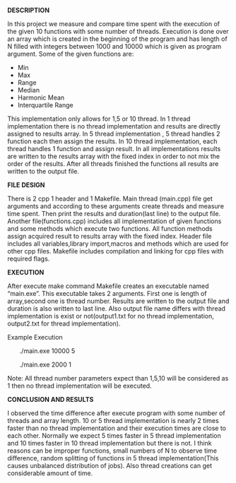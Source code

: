 ﻿**DESCRIPTION**

In this project we measure and compare time spent with the execution of the given 10 functions with some number of threads. Execution is done over an array which is created in the beginning of the program and has length of N filled with integers between 1000 and 10000 which is given as program argument. Some of the given functions are:

- Min
- Max
- Range
- Median
- Harmonic Mean
- Interquartile Range

This implementation only allows for 1,5 or 10 thread. In 1 thread implementation there is no thread implementation and results are directly assigned to results array. In 5 thread implementation , 5 thread handles 2 function each then assign the results. In 10 thread implementation, each thread handles 1 function and assign result. In all implementations results are written to the results array with the fixed index in order to not mix the order of the results. After all threads finished the functions all results are written to the output file.

**FILE DESIGN**

There is 2 cpp 1 header and 1 Makefile. Main thread (main.cpp) file get arguments and according to these arguments create threads and measure time spent. Then print the results and duration(last line) to the output file. Another file(functions.cpp) includes all implementation of given functions and some methods which execute two functions. All function methods assign acquired result to results  array with the fixed index. Header file includes all variables,library import,macros and methods which are used for other cpp files. Makefile includes compilation and linking for cpp files with required flags.

**EXECUTION**

After execute make command Makefile creates an executable named “main.exe”. This executable takes 2 arguments. First one is length of array,second one is thread number. Results are written to the output file and duration is also written to last line. Also output file name differs with thread implementation is exist or not(output1.txt for no thread implementation, output2.txt for thread implementation).

Example Execution

&nbsp;&nbsp;&nbsp;&nbsp;&nbsp;&nbsp;  ./main.exe 10000  5

&nbsp;&nbsp;&nbsp;&nbsp;&nbsp;&nbsp;  ./main.exe 2000  1

Note: All thread number parameters expect than 1,5,10 will be considered as 1 then no thread implementation will be executed.  

**CONCLUSION AND RESULTS**

I observed the time difference after execute program with some number of threads and array length.   10 or 5 thread implementation is nearly 2 times faster than no thread implementation and their execution times are close to each other. Normally we expect 5 times faster in 5 thread implementation and 10 times faster in 10 thread implementation but there is not. I think reasons can be improper functions, small numbers of N to observe time difference, random splitting of functions in 5 thread implementation(This causes unbalanced distribution of jobs). Also thread creations can get considerable amount of time.

